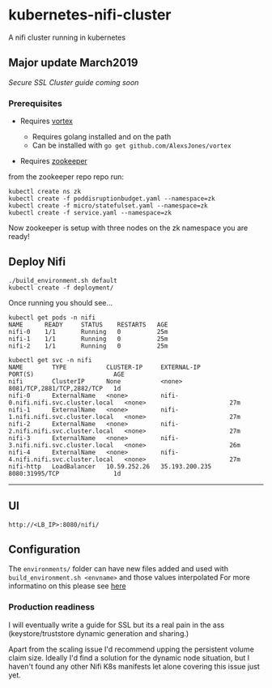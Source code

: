 # kubernetes-nifi-cluster

A nifi cluster running in kubernetes

## Major update March2019

_Secure SSL Cluster guide coming soon_

### Prerequisites

- Requires [vortex](https://github.com/AlexsJones/vortex)
  - Requires golang installed and on the path
  - Can be installed with `go get github.com/AlexsJones/vortex`

- Requires [zookeeper](https://github.com/AlexsJones/kubernetes-zookeeper-cluster)

from the zookeeper repo repo run:
```
kubectl create ns zk
kubectl create -f poddisruptionbudget.yaml --namespace=zk
kubectl create -f micro/statefulset.yaml --namespace=zk
kubectl create -f service.yaml --namespace=zk
```

Now zookeeper is setup with three nodes on the zk namespace you are ready!

## Deploy Nifi

```
./build_environment.sh default
kubectl create -f deployment/
```

Once running you should see...
```
kubectl get pods -n nifi 
NAME      READY     STATUS    RESTARTS   AGE
nifi-0    1/1       Running   0          25m
nifi-1    1/1       Running   0          25m
nifi-2    1/1       Running   0          25m

kubectl get svc -n nifi                
NAME        TYPE           CLUSTER-IP     EXTERNAL-IP                          PORT(S)                      AGE
nifi        ClusterIP      None           <none>                               8081/TCP,2881/TCP,2882/TCP   1d
nifi-0      ExternalName   <none>         nifi-0.nifi.nifi.svc.cluster.local   <none>                       27m
nifi-1      ExternalName   <none>         nifi-1.nifi.nifi.svc.cluster.local   <none>                       27m
nifi-2      ExternalName   <none>         nifi-2.nifi.nifi.svc.cluster.local   <none>                       27m
nifi-3      ExternalName   <none>         nifi-3.nifi.nifi.svc.cluster.local   <none>                       26m
nifi-4      ExternalName   <none>         nifi-4.nifi.nifi.svc.cluster.local   <none>                       27m
nifi-http   LoadBalancer   10.59.252.26   35.193.200.235                       8080:31995/TCP               1d
```

---

## UI

`http://<LB_IP>:8080/nifi/`


## Configuration

The `environments/` folder can have new files added and used with `build_environment.sh <envname>` and those values interpolated
For more informatino on this please see [here](https://github.com/AlexsJones/vortex/blob/master/README.md)

### Production readiness

I will eventually write a guide for SSL but its a real pain in the ass (keystore/truststore dynamic generation and sharing.)

Apart from the scaling issue I'd recommend upping the persistent volume claim size.
Ideally I'd find a solution for the dynamic node situation, but I haven't found any other Nifi K8s manifests let alone covering this issue just yet.
